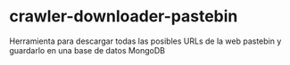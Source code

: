 # crawler-downloader-pastebin
Herramienta para descargar todas las posibles URLs de la web pastebin y guardarlo en una base de datos MongoDB
